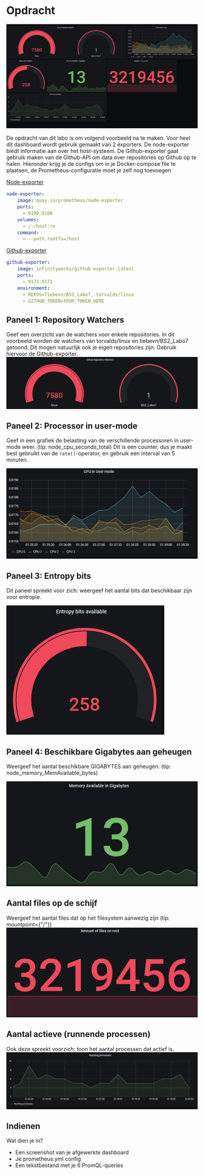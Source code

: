 # Opdracht

![](voorbeeld.png)

De opdracht van dit labo is om volgend voorbeeld na te maken. Voor heel dit dashboard wordt gebruik gemaakt van 2 exporters. De node-exporter biedt informatie aan over het host-systeem. De Github-exporter gaat gebruik maken van de Github-API om data over repositories op Github op te halen. Hieronder krijg je de configs om in je Docker-compose file te plaatsen, de Prometheus-configuratie moet je zelf nog toevoegen

[Node-exporter](https://github.com/prometheus/node_exporter)
```yml
node-exporter:
    image: quay.io/prometheus/node-exporter
    ports:
      - 9100:9100
    volumes:
      - /:/host:ro
    command:
      - --path.rootfs=/host
```

[Github-exporter](https://github.com/infinityworks/github-exporter)
```yml
github-exporter:
    image: infinityworks/github-exporter:latest
    ports:
      - 9171:9171
    environment:
      - REPOS=Tiebevn/BS2_Labo7, torvalds/linux
      - GITHUB_TOKEN=YOUR_TOKEN_HERE
```

## Paneel 1: Repository Watchers

Geef een overzicht van de watchers voor enkele repositories. In dit voorbeeld worden de watchers van torvalds/linux en tiebevn/BS2_Labo7 getoond. Dit mogen natuurlijk ook je eigen repositories zijn. Gebruik hiervoor de Github-exporter.
![](pe%201.png)

## Paneel 2: Processor in user-mode

Geef in een grafiek de belasting van de verschillende processoren in user-mode weer. (tip: node_cpu_seconds_total)
Dit is een counter, dus je maakt best gebruikt van de `rate()`-operator, en gebruik een interval van 5 minuten. 

![](pe2.png)

## Paneel 3: Entropy bits

Dit paneel spreekt voor zich: weergeef het aantal bits dat beschikbaar zijn voor entropie.

![](pe3.png)

## Paneel 4: Beschikbare Gigabytes aan geheugen

Weergeef het aantal beschikbare GIGABYTES aan geheugen. (tip: node_memory_MemAvailable_bytes)

![](pe4.png)

## Aantal files op de schijf

Weergeef het aantal files dat op het filesystem aanwezig zijn (tip: mountpoint={"/"})
![](pe5.png)

## Aantal actieve (runnende processen)

Ook deze spreekt voorzich: toon het aantal processen dat actief is.
![](pe6.png)

## Indienen

Wat dien je in?
* Een screenshot van je afgewerkte dashboard
* Je prometheus.yml config
* Een tekstbestand met je 6 PromQL-queries